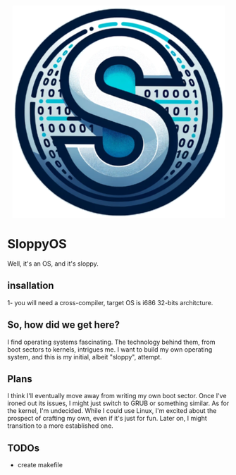 
<p align="center">
  <img src="https://github.com/realabdu/sloppyOS/blob/bcaf43de9b5175123c46422b683e4cf598e5cc55/logo.png" />
</p>

# SloppyOS
Well, it's an OS, and it's sloppy.


## insallation
1- you will need a cross-compiler, target OS is i686 32-bits architcture.


## So, how did we get here?
I find operating systems fascinating. The technology behind them, from boot sectors to kernels, intrigues me. I want to build my own operating system, and this is my initial, albeit "sloppy", attempt.

## Plans
I think I'll eventually move away from writing my own boot sector. Once I've ironed out its issues, I might just switch to GRUB or something similar. As for the kernel, I'm undecided. While I could use Linux, I'm excited about the prospect of crafting my own, even if it's just for fun. Later on, I might transition to a more established one.


## TODOs
- create makefile
